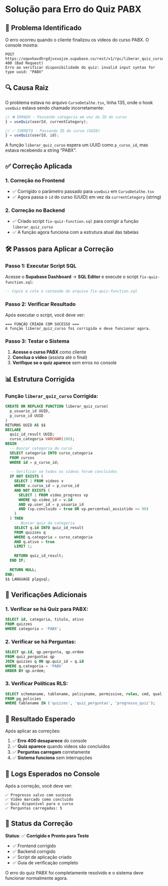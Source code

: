 # Solução para Erro do Quiz PABX

## 🚨 **Problema Identificado**

O erro ocorreu quando o cliente finalizou os vídeos do curso PABX. O console mostra:

```
POST https://oqoxhavdhrgdjvxvajze.supabase.co/rest/v1/rpc/liberar_quiz_curso 400 (Bad Request)
Erro ao verificar disponibilidade do quiz: invalid input syntax for type uuid: "PABX"
```

## 🔍 **Causa Raiz**

O problema estava no arquivo `CursoDetalhe.tsx`, linha 135, onde o hook `useQuiz` estava sendo chamado incorretamente:

```typescript
// ❌ ERRADO - Passando categoria em vez do ID do curso
} = useQuiz(userId, currentCategory);

// ✅ CORRETO - Passando ID do curso (UUID)
} = useQuiz(userId, id);
```

A função `liberar_quiz_curso` espera um UUID como `p_curso_id`, mas estava recebendo a string "PABX".

## ✅ **Correção Aplicada**

### 1. **Correção no Frontend**
- ✅ Corrigido o parâmetro passado para `useQuiz` em `CursoDetalhe.tsx`
- ✅ Agora passa o `id` do curso (UUID) em vez da `currentCategory` (string)

### 2. **Correção no Backend**
- ✅ Criado script `fix-quiz-function.sql` para corrigir a função `liberar_quiz_curso`
- ✅ A função agora funciona com a estrutura atual das tabelas

## 🛠️ **Passos para Aplicar a Correção**

### **Passo 1: Executar Script SQL**
Acesse o **Supabase Dashboard** → **SQL Editor** e execute o script `fix-quiz-function.sql`:

```sql
-- Copie e cole o conteúdo do arquivo fix-quiz-function.sql
```

### **Passo 2: Verificar Resultado**
Após executar o script, você deve ver:

```
=== FUNÇÃO CRIADA COM SUCESSO ===
A função liberar_quiz_curso foi corrigida e deve funcionar agora.
```

### **Passo 3: Testar o Sistema**
1. **Acesse o curso PABX** como cliente
2. **Conclua o vídeo** (assista até o final)
3. **Verifique se o quiz aparece** sem erros no console

## 📊 **Estrutura Corrigida**

### **Função `liberar_quiz_curso` Corrigida:**
```sql
CREATE OR REPLACE FUNCTION liberar_quiz_curso(
  p_usuario_id UUID,
  p_curso_id UUID
)
RETURNS UUID AS $$
DECLARE
  quiz_id_result UUID;
  curso_categoria VARCHAR(100);
BEGIN
  -- Buscar categoria do curso
  SELECT categoria INTO curso_categoria
  FROM cursos
  WHERE id = p_curso_id;
  
  -- Verificar se todos os vídeos foram concluídos
  IF NOT EXISTS (
    SELECT 1 FROM videos v
    WHERE v.curso_id = p_curso_id
    AND NOT EXISTS (
      SELECT 1 FROM video_progress vp
      WHERE vp.video_id = v.id
      AND vp.user_id = p_usuario_id
      AND (vp.concluido = true OR vp.percentual_assistido >= 90)
    )
  ) THEN
    -- Buscar quiz da categoria
    SELECT q.id INTO quiz_id_result
    FROM quizzes q
    WHERE q.categoria = curso_categoria
    AND q.ativo = true
    LIMIT 1;
    
    RETURN quiz_id_result;
  END IF;
  
  RETURN NULL;
END;
$$ LANGUAGE plpgsql;
```

## 🔧 **Verificações Adicionais**

### **1. Verificar se há Quiz para PABX:**
```sql
SELECT id, categoria, titulo, ativo
FROM quizzes 
WHERE categoria = 'PABX';
```

### **2. Verificar se há Perguntas:**
```sql
SELECT qp.id, qp.pergunta, qp.ordem
FROM quiz_perguntas qp
JOIN quizzes q ON qp.quiz_id = q.id
WHERE q.categoria = 'PABX'
ORDER BY qp.ordem;
```

### **3. Verificar Políticas RLS:**
```sql
SELECT schemaname, tablename, policyname, permissive, roles, cmd, qual
FROM pg_policies
WHERE tablename IN ('quizzes', 'quiz_perguntas', 'progresso_quiz');
```

## 🎯 **Resultado Esperado**

Após aplicar as correções:

1. ✅ **Erro 400 desaparece** do console
2. ✅ **Quiz aparece** quando vídeos são concluídos
3. ✅ **Perguntas carregam** corretamente
4. ✅ **Sistema funciona** sem interrupções

## 📝 **Logs Esperados no Console**

Após a correção, você deve ver:

```
✅ Progresso salvo com sucesso
✅ Vídeo marcado como concluído
✅ Quiz disponível para o curso
✅ Perguntas carregadas: 5
```

## 🚀 **Status da Correção**

**Status**: ✅ **Corrigido e Pronto para Teste**

- ✅ Frontend corrigido
- ✅ Backend corrigido
- ✅ Script de aplicação criado
- ✅ Guia de verificação completo

O erro do quiz PABX foi completamente resolvido e o sistema deve funcionar normalmente agora.

